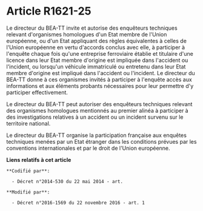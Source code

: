 # Article R1621-25

Le  directeur du BEA-TT invite et autorise des enquêteurs techniques  relevant d'organismes homologues d'un Etat membre de
l'Union européenne,  ou d'un Etat appliquant des règles équivalentes à celles de l'Union  européenne en vertu d'accords
conclus avec elle, à participer à  l'enquête chaque fois qu'une entreprise ferroviaire établie et titulaire  d'une licence
dans leur Etat membre d'origine est impliquée dans  l'accident ou l'incident, ou lorsqu'un véhicule immatriculé ou entretenu
dans leur Etat membre d'origine est impliqué dans l'accident ou  l'incident. Le directeur du BEA-TT donne à ces organismes
invités à  participer à l'enquête accès aux informations et aux éléments probants  nécessaires pour leur permettre d'y
participer effectivement.  

Le directeur du BEA-TT peut autoriser des enquêteurs techniques relevant  des organismes homologues mentionnés au premier
alinéa à participer à  des investigations relatives à un accident ou un incident survenu sur le  territoire national. 

Le directeur du BEA-TT organise la participation française aux enquêtes techniques menées par un Etat étranger dans les
conditions prévues par les conventions internationales et par le droit de l'Union européenne.

**Liens relatifs à cet article**

	**Codifié par**:

	  - Décret n°2014-530 du 22 mai 2014 - art.

	**Modifié par**:

	  - Décret n°2016-1569 du 22 novembre 2016 - art. 1
